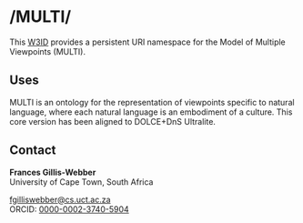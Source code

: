 # /MULTI/
This [W3ID](https://w3id.org) provides a persistent URI namespace for the Model of Multiple Viewpoints (MULTI).

## Uses
MULTI is an ontology for the representation of viewpoints specific to natural language, where each natural language is an embodiment of a culture. 
This core version has been aligned to DOLCE+DnS Ultralite.

## Contact

**Frances Gillis-Webber**  
University of Cape Town, South Africa

<fgilliswebber@cs.uct.ac.za>  
ORCID: [0000-0002-3740-5904](https://orcid.org/0000-0002-3740-5904)  
